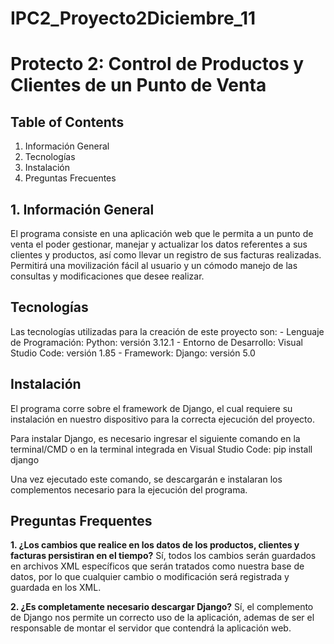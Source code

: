 # IPC2_Proyecto2Diciembre_11
# Protecto 2: Control de Productos y Clientes de un Punto de Venta

## Table of Contents
1. Información General
2. Tecnologías
3. Instalación
4. Preguntas Frecuentes

## 1. Información General
El programa consiste en una aplicación web que le permita a un punto de venta el poder gestionar, manejar y actualizar los datos referentes a sus clientes y productos, así como llevar un registro de sus facturas realizadas. Permitirá una movilización fácil al usuario y un cómodo manejo de las consultas y modificaciones que desee realizar.

## Tecnologías 
Las tecnologías utilizadas para la creación de este proyecto son:
    - Lenguaje de Programación: Python: versión 3.12.1
    - Entorno de Desarrollo: Visual Studio Code: versión 1.85
    - Framework: Django: versión 5.0

## Instalación
El programa corre sobre el framework de Django, el cual requiere su instalación en nuestro dispositivo para la correcta ejecución del proyecto.

Para instalar Django, es necesario ingresar el siguiente comando en la terminal/CMD o en la terminal integrada en Visual Studio Code:
    pip install django

Una vez ejecutado este comando, se descargarán e instalaran los complementos necesario para la ejecución del programa.

## Preguntas Frequentes
__1. ¿Los cambios que realice en los datos de los productos, clientes y facturas persistiran en el tiempo?__ 
Sí, todos los cambios serán guardados en archivos XML específicos que serán tratados como nuestra base de datos, por lo que cualquier cambio o modificación será registrada y guardada en los XML.

__2. ¿Es completamente necesario descargar Django?__
Sí, el complemento de Django nos permite un correcto uso de la aplicación, ademas de ser el responsable de montar el servidor que contendrá la aplicación web.
